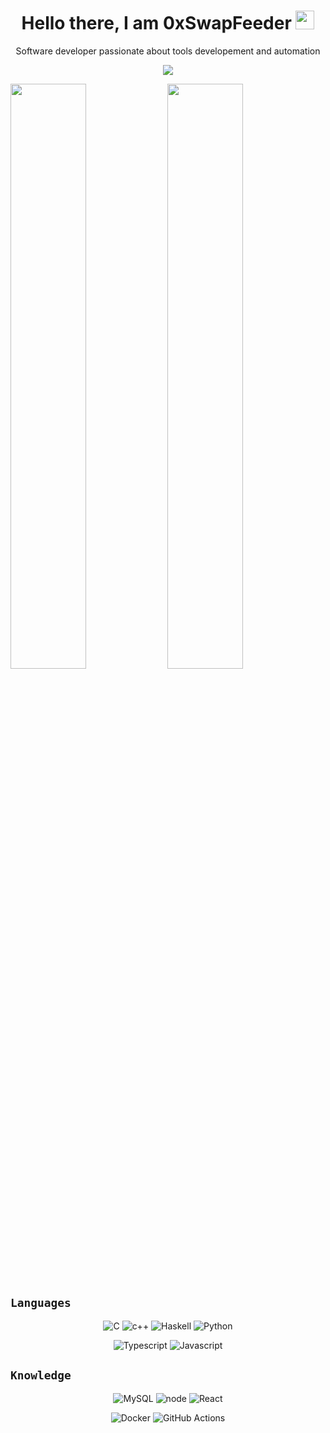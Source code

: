 <h1 align='center'>
  Hello there, I am 0xSwapFeeder
  <img src="https://raw.githubusercontent.com/MartinHeinz/MartinHeinz/master/wave.gif" width="30px">
</h1> 

<p align='center'>
    Software developer passionate about tools developement and automation </a>
</p>

<p align='center'>
<code><img src="https://visitor-badge.glitch.me/badge?page_id=0xSwapFeeder&style=flat-square"/></code>
</p>

<p float="left">
  <img src="https://github-readme-stats.vercel.app/api?username=0xSwapFeeder&show_icons=true&theme=dracula&layout=compact&count_private=true&include_all_commits=true" width="49%" />

  <img src="https://github-readme-streak-stats.herokuapp.com/?user=0xSwapFeeder&theme=dracula&layout=compact" width="49%" /> 
</p>

## `Languages`

<p align='center'>
<img alt="C" src="https://img.shields.io/badge/C-00599C?style=for-the-badge&logo=c&logoColor=white" />
<img alt="c++" src="https://img.shields.io/badge/C%2B%2B-00599C?style=for-the-badge&logo=c%2B%2B&logoColor=white" />
<img alt="Haskell" src="https://img.shields.io/badge/Haskell-5D4F85.svg?style=for-the-badge&logo=haskell&logoColor=999999" />
<img alt="Python" src="https://img.shields.io/badge/Python-3776AB?style=for-the-badge&logo=python&logoColor=white" />
</p>
<p align='center'>
<img alt="Typescript" src="https://img.shields.io/badge/TypeScript-007ACC?style=for-the-badge&logo=typescript&logoColor=white" />
<img alt="Javascript" src="https://img.shields.io/badge/javascript-%23323330.svg?style=for-the-badge&logo=javascript&logoColor=%23F7DF1E" />
</p>

## `Knowledge`

<p align='center'>
</p>
<p align='center'>
  <img alt="MySQL" src="https://img.shields.io/badge/MySQL-4479A1?style=for-the-badge&logo=mysql&logoColor=white" />
  <img alt="node" src="https://img.shields.io/badge/node.js-6DA55F?style=for-the-badge&logo=node.js&logoColor=white" />
  <img alt="React" src="https://img.shields.io/badge/react-%2320232a.svg?style=for-the-badge&logo=react&logoColor=%2361DAFB" />
</p>
<p align='center'>
<img alt="Docker" src="https://img.shields.io/badge/Docker-2CA5E0?style=for-the-badge&logo=docker&logoColor=white" />
<img alt="GitHub Actions" src="https://img.shields.io/badge/Github Actions-2088FF?style=for-the-badge&logo=github-actions&logoColor=white" />
</p>
